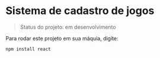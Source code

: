 # Sistema de cadastro de jogos

> Status do projeto: em desenvolvimento

Para rodar este projeto em sua máquia, digite:

```
npm install react
```
